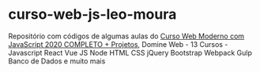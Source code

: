 # curso-web-js-leo-moura
Repositório com códigos de algumas aulas do [Curso Web Moderno com JavaScript 2020 COMPLETO + Projetos](https://www.udemy.com/course/curso-web/), Domine Web - 13 Cursos - Javascript React Vue JS Node HTML CSS jQuery Bootstrap Webpack Gulp Banco de Dados e muito mais
